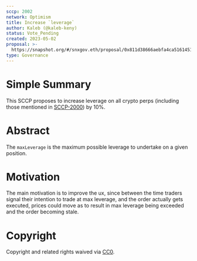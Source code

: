 ```yaml
---
sccp: 2002
network: Optimism
title: Increase `leverage`
author: Kaleb (@kaleb-keny)
status: Vote_Pending
created: 2023-05-02
proposal: >-
  https://snapshot.org/#/snxgov.eth/proposal/0x811d38666aebfa4ca51614514ea4a57c34fdd251aee0d28794e9e7100d063b9b
type: Governance
---
```


# Simple Summary

This SCCP proposes to increase leverage on all crypto perps (including those mentioned in [SCCP-2000](https://sips.synthetix.io/sccp/sccp-2000/)) by 10%.

# Abstract

The `maxLeverage` is the maximum possible leverage to undertake on a given position.

# Motivation

The main motivation is to improve the ux, since between the time traders signal their intention to trade at max leverage, and the order actually gets executed, prices could move as to result in max leverage being exceeded and the order becoming stale.

# Copyright

Copyright and related rights waived via [CC0](https://creativecommons.org/publicdomain/zero/1.0/).